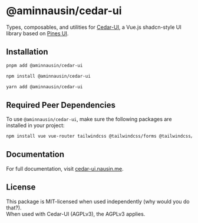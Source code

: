 # @aminnausin/cedar-ui

Types, composables, and utilities for [Cedar-UI](https://github.com/aminausin/cedar-ui), a Vue.js shadcn-style UI library based on [Pines UI](https://devdojo.com/pines).

## Installation

```bash
pnpm add @aminnausin/cedar-ui
```

```bash
npm install @aminnausin/cedar-ui
```

```bash
yarn add @aminnausin/cedar-ui
```

## Required Peer Dependencies

To use `@aminnausin/cedar-ui`, make sure the following packages are installed in your project:

```bash
npm install vue vue-router tailwindcss @tailwindcss/forms @tailwindcss/aspect-ratio @vueuse/core @vueuse/components @vueuse/integrations
```

## Documentation

For full documentation, visit [cedar-ui.nausin.me](https://cedar-ui.nausin.me).

## License  

This package is MIT-licensed when used independently (why would you do that?).  
When used with Cedar-UI (AGPLv3), the AGPLv3 applies.  
